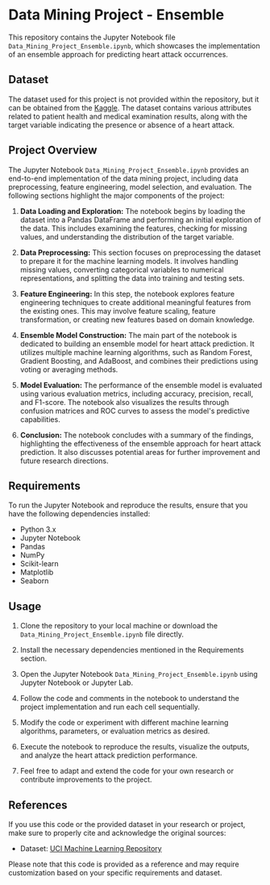 # Data Mining Project - Ensemble

This repository contains the Jupyter Notebook file `Data_Mining_Project_Ensemble.ipynb`, which showcases the implementation of an ensemble approach for predicting heart attack occurrences.

## Dataset

The dataset used for this project is not provided within the repository, but it can be obtained from the [Kaggle](https://www.kaggle.com/datasets/rashikrahmanpritom/heart-attack-analysis-prediction-dataset?datasetId=1226038&sortBy=voteCount). The dataset contains various attributes related to patient health and medical examination results, along with the target variable indicating the presence or absence of a heart attack.

## Project Overview

The Jupyter Notebook `Data_Mining_Project_Ensemble.ipynb` provides an end-to-end implementation of the data mining project, including data preprocessing, feature engineering, model selection, and evaluation. The following sections highlight the major components of the project:

1. **Data Loading and Exploration:** The notebook begins by loading the dataset into a Pandas DataFrame and performing an initial exploration of the data. This includes examining the features, checking for missing values, and understanding the distribution of the target variable.

2. **Data Preprocessing:** This section focuses on preprocessing the dataset to prepare it for the machine learning models. It involves handling missing values, converting categorical variables to numerical representations, and splitting the data into training and testing sets.

3. **Feature Engineering:** In this step, the notebook explores feature engineering techniques to create additional meaningful features from the existing ones. This may involve feature scaling, feature transformation, or creating new features based on domain knowledge.

4. **Ensemble Model Construction:** The main part of the notebook is dedicated to building an ensemble model for heart attack prediction. It utilizes multiple machine learning algorithms, such as Random Forest, Gradient Boosting, and AdaBoost, and combines their predictions using voting or averaging methods.

5. **Model Evaluation:** The performance of the ensemble model is evaluated using various evaluation metrics, including accuracy, precision, recall, and F1-score. The notebook also visualizes the results through confusion matrices and ROC curves to assess the model's predictive capabilities.

6. **Conclusion:** The notebook concludes with a summary of the findings, highlighting the effectiveness of the ensemble approach for heart attack prediction. It also discusses potential areas for further improvement and future research directions.

## Requirements

To run the Jupyter Notebook and reproduce the results, ensure that you have the following dependencies installed:

- Python 3.x
- Jupyter Notebook
- Pandas
- NumPy
- Scikit-learn
- Matplotlib
- Seaborn

## Usage

1. Clone the repository to your local machine or download the `Data_Mining_Project_Ensemble.ipynb` file directly.

2. Install the necessary dependencies mentioned in the Requirements section.

3. Open the Jupyter Notebook `Data_Mining_Project_Ensemble.ipynb` using Jupyter Notebook or Jupyter Lab.

4. Follow the code and comments in the notebook to understand the project implementation and run each cell sequentially.

5. Modify the code or experiment with different machine learning algorithms, parameters, or evaluation metrics as desired.

6. Execute the notebook to reproduce the results, visualize the outputs, and analyze the heart attack prediction performance.

7. Feel free to adapt and extend the code for your own research or contribute improvements to the project.

## References

If you use this code or the provided dataset in your research or project, make sure to properly cite and acknowledge the original sources:

- Dataset: [UCI Machine Learning Repository](https://archive.ics.uci.edu/ml/datasets/Heart+Disease)

Please note that this code is provided as a reference and may require customization based on your specific requirements and dataset.
